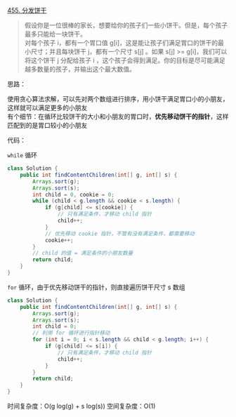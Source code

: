 [455. 分发饼干](https://leetcode-cn.com/problems/assign-cookies/)
> 假设你是一位很棒的家长，想要给你的孩子们一些小饼干。但是，每个孩子最多只能给一块饼干。   
  对每个孩子 i，都有一个胃口值 g[i]，这是能让孩子们满足胃口的饼干的最小尺寸；并且每块饼干 j，都有一个尺寸 s[j] 。如果 s[j] >= g[i]，我们可以将这个饼干 j 分配给孩子 i ，这个孩子会得到满足。你的目标是尽可能满足越多数量的孩子，并输出这个最大数值。

思路：

使用贪心算法求解，可以先对两个数组进行排序，用小饼干满足胃口小的小朋友，这样就可以满足更多的小朋友   
有个细节：在循环比较饼干的大小和小朋友的胃口时，**优先移动饼干的指针**，这样匹配到的是胃口较小的小朋友

代码：

`while` 循环
```java
class Solution {
    public int findContentChildren(int[] g, int[] s) {
        Arrays.sort(g);
        Arrays.sort(s);
        int child = 0, cookie = 0;
        while (child < g.length && cookie < s.length) {
            if (g[child] <= s[cookie]) {
                // 只有满足条件，才移动 child 指针
                child++;
            }
            // 优先移动 cookie 指针，不管有没有满足条件，都需要移动
            cookie++;
        }
        // child 的值 = 满足条件的小朋友数量
        return child;
    }
}
```

`for` 循环，由于优先移动饼干的指针，则直接遍历饼干尺寸 s 数组
```java
class Solution {
    public int findContentChildren(int[] g, int[] s) {
        Arrays.sort(g);
        Arrays.sort(s);
        int child = 0;
        // 利用 for 循环进行指针移动
        for (int i = 0; i < s.length && child < g.length; i++) {
            if (g[child] <= s[i]) {
                // 只有满足条件，才移动 child 指针
                child++;
            }
        }
        return child;
    }
}
```

时间复杂度：O(g log(g) + s log(s))
空间复杂度：O(1)
